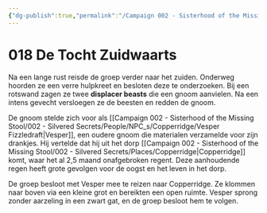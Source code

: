 ```yaml
---
{"dg-publish":true,"permalink":"/Campaign 002 - Sisterhood of the Missing Stool/002 - Silvered Secrets/Notes/Session recaps/018 De Tocht Zuidwaarts/"}
---
```


# 018 De Tocht Zuidwaarts
Na een lange rust reisde de groep verder naar het zuiden. Onderweg hoorden ze een verre hulpkreet en besloten deze te onderzoeken. Bij een rotswand zagen ze twee **displacer beasts** die een gnoom aanvielen. Na een intens gevecht versloegen ze de beesten en redden de gnoom.

De gnoom stelde zich voor als [[Campaign 002 - Sisterhood of the Missing Stool/002 - Silvered Secrets/People/NPC_s/Copperridge/Vesper Fizzledraft\|Vesper]], een oudere gnoom die materialen verzamelde voor zijn drankjes. Hij vertelde dat hij uit het dorp [[Campaign 002 - Sisterhood of the Missing Stool/002 - Silvered Secrets/Places/Copperridge\|Copperridge]] komt, waar het al 2,5 maand onafgebroken regent. Deze aanhoudende regen heeft grote gevolgen voor de oogst en het leven in het dorp.

De groep besloot met Vesper mee te reizen naar Copperridge. Ze klommen naar boven via een kleine grot en bereikten een open ruimte. Vesper sprong zonder aarzeling in een zwart gat, en de groep besloot hem te volgen.